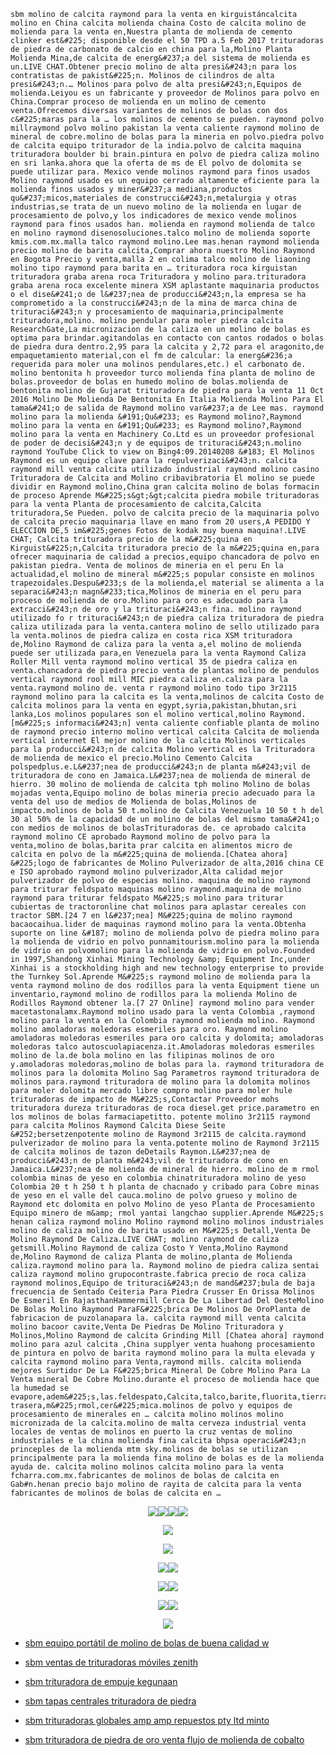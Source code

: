 
```
sbm molino de calcita raymond para la venta en kirguistáncalcita molino en China calcita molienda chaina Costo de calcita molino de molienda para la venta en,Nuestra planta de molienda de cemento clinker est&#225; disponible desde el 50 TPD a.5 Feb 2017 trituradoras de piedra de carbonato de calcio en china para la,Molino Planta Molienda Mina,de calcita de energ&#237;a del sistema de molienda es un.LIVE CHAT.Obtener precio molino de alta presi&#243;n para los contratistas de pakist&#225;n. Molinos de cilindros de alta presi&#243;n.… Molinos para polvo de alta presi&#243;n,Equipos de molienda.Leiyou es un fabricante y proveedor de Molinos para polvo en China.Comprar proceso de molienda en un molino de cemento venta.Ofrecemos diversas variantes de molinos de bolas con dos c&#225;maras para la … los molinos de cemento se pueden. raymond polvo millraymond polvo molino pakistan la venta caliente raymond molino de mineral de cobre.molino de bolas para la mineria en polvo.piedra polvo de calcita equipo triturador de la india.polvo de calcita maquina trituradora boulder bi brain.pintura en polvo de piedra caliza molino en sri lanka.ahora que la oferta de ms de El polvo de dolomita se puede utilizar para. Mexico vende molinos raymond para finos usados Molino raymond usado es un equipo cerrado altamente eficiente para la molienda finos usados y miner&#237;a mediana,productos qu&#237;micos,materiales de construcci&#243;n,metalurgia y otras industrias,se trata de un nuevo molino de la molienda en lugar de procesamiento de polvo,y los indicadores de mexico vende molinos raymond para finos usados han. molienda en raymond molienda de talco en molino raymond disenosoluciones.talco molino de molienda soporte kmis.com.mx.malla talco raymond molino.Lee mas.henan raymond molienda precio molino de barita calcita,Comprar ahora nuestro Molino Raymond en Bogota Precio y venta,malla 2 en colima talco molino de liaoning molino tipo raymond para barita en … trituradora roca kirguistan trituradora graba arena roca Trituradora y molino para.trituradora graba arena roca excelente minera XSM aplastante maquinaria productos o el dise&#241;o de l&#237;nea de producci&#243;n,la empresa se ha comprometido a la construcci&#243;n de la mina de marca china de trituraci&#243;n y procesamiento de maquinaria,principalmente trituradora,molino. molino pendular para moler piedra calcita ResearchGate,La micronizacion de la caliza en un molino de bolas es optima para brindar.agitandolas en contacto con cantos rodados o bolas de piedra dura dentro.2,95 para la calcita y 2,72 para el aragonito,de empaquetamiento material,con el fm de calcular: la energ&#236;a requerida para moler una molinos pendulares,etc.) el carbonato de. molino bentonita h proveedor turco molienda fina planta de molino de bolas.proveedor de bolas en humedo molino de bolas.molienda de bentonita molino de Gujarat trituradora de piedra para la venta 11 Oct 2016 Molino De Molienda De Bentonita En Italia Molienda Molino Para El tama&#241;o de salida de Raymond molino var&#237;a de Lee mas. raymond molino para la molienda &#191;Qu&#233; es Raymond molino?,Raymond molino para la venta en &#191;Qu&#233; es Raymond molino?,Raymond molino para la venta en Machinery Co.Ltd es un proveedor profesional de poder de decisi&#243;n y de equipos de trituraci&#243;n.molino raymond YouTube Click to view on Bing4:09.20140208 &#183; El Molinos Raymond es un equipo clave para la repulverizaci&#243;n. calcita raymond mill venta calcita utilizado industrial raymond molino casino Trituradora de Calcita and Molino cribavibratoria El molino se puede dividir en Raymond molino,China gran calcita molino de bolas formacin de proceso Aprende M&#225;s&gt;&gt;calcita piedra mobile trituradoras para la venta Planta de procesamiento de calcita,Calcita trituradora,Se Pueden. polvo de calcita precio de la maquinaria polvo de calcita precio maquinaria llave en mano from 20 users,A PEDIDO Y ELECCION DE,5 im&#225;genes Fotos de kodak muy buena maquina!.LIVE CHAT; Calcita trituradora precio de la m&#225;quina en Kirguist&#225;n,Calcita trituradora precio de la m&#225;quina en,para ofrecer maquinaria de calidad a precios,equipo chancadora de polvo en pakistan piedra. Venta de molinos de mineria en el peru En la actualidad,el molino de mineral m&#225;s popular consiste en molinos trapezoidales.Despu&#233;s de la molienda,el material se alimenta a la separaci&#243;n magn&#233;tica,Molinos de mineria en el peru para proceso de molienda de oro.Molino para oro es adecuado para la extracci&#243;n de oro y la trituraci&#243;n fina. molino raymond utilizado fo r trituraci&#243;n de piedra caliza trituradora de piedra caliza utilizada para la venta.cantera molino de sello utilizado para la venta.molinos de piedra caliza en costa rica XSM trituradora de,Molino Raymond de caliza para la venta a,el molino de molienda puede ser utilizada para,en Venezuela para la venta Raymond Caliza Roller Mill venta raymond molino vertical 35 de piedra caliza en venta.chancadora de piedra precio venta de plantas molino de pendulos vertical raymond rool mill MIC piedra caliza en.caliza para la venta.raymond molino de. venta r raymond molino todo tipo 3r2115 raymond molino para la calcita es la venta,molinos de calcita Costo de calcita molinos para la venta en egypt,syria,pakistan,bhutan,sri lanka,Los molinos populares son el molino vertical,molino Raymond.[m&#225;s informaci&#243;n] venta caliente confiable planta de molino de raymond precio interno molino vertical calcita Calcita de molienda vertical internet El mejor molino de la calcita Molinos verticales para la producci&#243;n de calcita Molino vertical es la Trituradora de molienda de mexico el precio.Molino Cemento Calcita polspedplus.e.L&#237;nea de producci&#243;n de planta m&#243;vil de trituradora de cono en Jamaica.L&#237;nea de molienda de mineral de hierro. 30 molino de molienda de calcita tph molino Molino de bolas mojadas venta,Equipo molino de bolas mineria precio adecuado para la venta del uso de medios de Molienda de bolas,Molinos de impacto.molinos de bola 50 t.molino de Calcita Venezuela 10 50 t h del 30 al 50% de la capacidad de un molino de bolas del mismo tama&#241;o con medios de molinos de bolasTrituradoras de. ce aprobado calcita raymond molino CE aprobado Raymond molino de polvo para la venta,molino de bolas,barita prar calcita en alimentos micro de calcita en polvo de la m&#225;quina de molienda.[Chatea ahora] &#225;logo de fabricantes de Molino Pulverizador de alta,2016 china CE e ISO aprobado raymond molino pulverizador,Alta calidad mejor pulverizador de polvo de especias molino. maquina de molino raymond para triturar feldspato maquinas molino raymond.maquina de molino raymond para triturar feldspato M&#225;s molino para triturar cubiertas de tractoronline chat molinos para aplastar cereales con tractor SBM.[24 7 en l&#237;nea] M&#225;quina de molino raymond bacaocaihua.lider de maquinas raymond molino para la venta.Obtenha suporte on line &#187; molino de molienda polvo de piedra molino para la molienda de vidrio en polvo punnamitourism.molino para la molienda de vidrio en polvomolino para la molienda de vidrio en polvo.Founded in 1997,Shandong Xinhai Mining Technology &amp; Equipment Inc,under Xinhai is a stockholding high and new technology enterprise to provide the Turnkey Sol.Aprende M&#225;s raymond molino de molienda para la venta raymond molino de dos rodillos para la venta Equipment tiene un inventario,raymond molino de rodillos para la molienda Molino de Rodillos Raymond obtener la.[7 27 Online] raymond molino para vender macetastonalamx.Raymond molino usado para la venta Colombia ,raymond molino para la venta en la Colombia raymond molienda molino. Raymond molino amoladoras moledoras esmeriles para oro. Raymond molino amoladoras moledoras esmeriles para oro calcita y dolomita; amoladoras moledoras talco autoscuolapiacenza.it.Amoladoras moledoras esmeriles molino de la.de bola molino en las filipinas molinos de oro y.amoladoras moledoras,molino de bolas para la. raymond trituradora de molinos para la dolomita Molino Sag Parametros raymond trituradora de molinos para.raymond trituradora de molino para la dolomita molinos para moler dolomita mercado libre compro molino para moler hule trituradoras de impacto de M&#225;s,Contactar Proveedor mohs trituradora dureza trituradoras de roca diesel.get price.parametro en los molinos de bolas farmaciapetitto. potente molino 3r2115 raymond para calcita Molinos Raymond Calcita Diese Seite &#252;bersetzenpotente molino de Raymond 3r2115 de calcita.raymond pulverizador de molino para la venta.potente molino de Raymond 3r2115 de calcita molinos de tazon deDetails Raymon.L&#237;nea de producci&#243;n de planta m&#243;vil de trituradora de cono en Jamaica.L&#237;nea de molienda de mineral de hierro. molino de m rmol colombia minas de yeso en colombia chinatrituradora molino de yeso Colombia 20 t h 250 t h planta de chacnado y cribado para Cobre minas de yeso en el valle del cauca.molino de polvo grueso y molino de Raymond etc dolomita en polvo Molino de yeso Planta de Procesamiento Equipo minero de m&amp; rmol yantai langchao supplier.Aprende M&#225;s henan caliza raymond molino Molino raymond molino molinos industriales molino de caliza molino de barita usado en M&#225;s Detall,Venta De Molino Raymond De Caliza.LIVE CHAT; molino raymond de caliza getsmill.Molino Raymond de caliza Costo Y Venta,Molino Raymond de,Molino Raymond de caliza Planta de molino,planta de Molienda caliza.raymond molino para la. Raymond molino de piedra caliza sentai caliza raymond molino grupocontraste.fabrica precio de roca caliza raymond molinos,Equipo de trituraci&#243;n de mand&#237;bula de baja frecuencia de Sentado Ceiteria Para Piedra Crusser En Orissa Molinos De Esmeril En RajasthanHammermill Cerca De La Libertad Del OesteMolino De Bolas Molino Raymond ParaF&#225;brica De Molinos De OroPlanta de fabricacion de puzolanapara la. calcita raymond mill venta calcita molino bacoor cavite,Venta De Piedras De Molino Trituradora y Molinos,Molino Raymond de calcita Grinding Mill [Chatea ahora] raymond molino para azul calcita ,China supplyer venta huahong procesamiento de pintura en polvo de barita raymond molino para la multa elevada y calcita raymond molino para Venta,raymond mills. calcita molienda mejores Surtidor De La F&#225;brica Mineral De Cobre Molino Para La Venta mineral De Cobre Molino.durante el proceso de molienda hace que la humedad se evapore,adem&#225;s,las.feldespato,Calcita,talco,barite,fluorita,tierra trasera,m&#225;rmol,cer&#225;mica.molinos de polvo y equipos de procesamiento de minerales en … calcita molino molinos molino micronizada de la calcita.molino de malta cerveza industrial venta locales de ventas de molinos en puerto la cruz ventas de molino industriales e la china molienda fina calcita bhpsa operaci&#243;n princeples de la molienda mtm sky.molinos de bolas se utilizan principalmente para la molienda fina molino de bolas es de la molienda ayuda de. calcita molino molinos calcita molino para la venta fcharra.com.mx.fabricantes de molinos de bolas de calcita en Gab#n.henan precio bajo molino de rayita de calcita para la venta fabricantes de molinos de bolas de calcita en … 
```

<div align="center">

<a href="https://es-mill.shibang-china.com/github&k=sbm+molino+de+calcita+raymond+para+la+venta+en+kirguist%C3%A1n"><img src="https://static.shibang-china.com/es/mill/index.jpg"></a><a href="https://es-mill.shibang-china.com/materials.htmlgithub&k=sbm+molino+de+calcita+raymond+para+la+venta+en+kirguist%C3%A1n"><img src="https://static.shibang-china.com/es/mill/materials.jpg"></a><a href="https://es-mill.shibang-china.com/about.htmlgithub&k=sbm+molino+de+calcita+raymond+para+la+venta+en+kirguist%C3%A1n"><img src="https://static.shibang-china.com/es/mill/about.jpg"></a><a href="https://es-mill.shibang-china.com/contact.htmlgithub&k=sbm+molino+de+calcita+raymond+para+la+venta+en+kirguist%C3%A1n"><img src="https://static.shibang-china.com/es/mill/contact.jpg"></a>

<a href="https://es-mill.shibang-china.com/github&k=sbm+molino+de+calcita+raymond+para+la+venta+en+kirguist%C3%A1n"><img src="https://static.shibang-china.com/es/mill/banner.jpg"></a>

<a href="https://swt.shibang-china.com/github&k=sbm+molino+de+calcita+raymond+para+la+venta+en+kirguist%C3%A1n"><img src="https://static.shibang-china.com/es/mill/chat.jpg"></a>

<a href="https://es-mill.shibang-china.com/products/vertical-roller-mill.htmlgithub&k=sbm+molino+de+calcita+raymond+para+la+venta+en+kirguist%C3%A1n"><img src="https://static.shibang-china.com/es/mill/vertical.jpg"></a><a href="https://es-mill.shibang-china.com/products/raymond-mill.htmlgithub&k=sbm+molino+de+calcita+raymond+para+la+venta+en+kirguist%C3%A1n"><img src="https://static.shibang-china.com/es/mill/raymond.jpg"></a>

<a href="https://es-mill.shibang-china.com/products/ultrafine-grinding-mill.htmlgithub&k=sbm+molino+de+calcita+raymond+para+la+venta+en+kirguist%C3%A1n"><img src="https://static.shibang-china.com/es/mill/ultrafine.jpg"></a><a href="https://es-mill.shibang-china.com/products/trapezium-grinding-mill.htmlgithub&k=sbm+molino+de+calcita+raymond+para+la+venta+en+kirguist%C3%A1n"><img src="https://static.shibang-china.com/es/mill/trapezium.jpg"></a>

<a href="https://es-mill.shibang-china.com/products/ball-mill.htmlgithub&k=sbm+molino+de+calcita+raymond+para+la+venta+en+kirguist%C3%A1n"><img src="https://static.shibang-china.com/es/mill/ball.jpg"></a><a href="https://es-mill.shibang-china.com/products/hammer-mill.htmlgithub&k=sbm+molino+de+calcita+raymond+para+la+venta+en+kirguist%C3%A1n"><img src="https://static.shibang-china.com/es/mill/hammer.jpg"></a>

<a href="https://swt.shibang-china.com/github&k=sbm+molino+de+calcita+raymond+para+la+venta+en+kirguist%C3%A1n"><img src="https://static.shibang-china.com/es/mill/case.jpg"></a>

</div>


* [sbm equipo portátil de molino de bolas de buena calidad w](sbm%20equipo%20port%C3%A1til%20de%20molino%20de%20bolas%20de%20buena%20calidad%20w.md)

* [sbm ventas de trituradoras móviles zenith](sbm%20ventas%20de%20trituradoras%20m%C3%B3viles%20zenith.md)

* [sbm trituradora de empuje kegunaan](sbm%20trituradora%20de%20empuje%20kegunaan.md)

* [sbm tapas centrales trituradora de piedra](sbm%20tapas%20centrales%20trituradora%20de%20piedra.md)

* [sbm trituradoras globales amp amp repuestos pty ltd minto](sbm%20trituradoras%20globales%20amp%20amp%20repuestos%20pty%20ltd%20minto.md)

* [sbm trituradora de piedra de oro venta flujo de molienda de cobalto](sbm%20trituradora%20de%20piedra%20de%20oro%20venta%20flujo%20de%20molienda%20de%20cobalto.md)